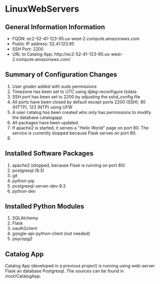 # LinuxWebServers

<h2>General Information Information</h2>
<ul>
  <li>FQDN: ec2-52-41-123-95.us-west-2.compute.amazonaws.com
  <li>Public IP address: 52.41.123.95
  <li>SSH Port: 2200
  <li>URL to Catalog App: http://ec2-52-41-123-95.us-west-2.compute.amazonaws.com/
</ul>

<h2>Summary of Configuration Changes</h2>
<ol>
  <li>User <i>grader</i> added with sudo permissions
  <li>Timezone has been set to UTC using dpkg-reconfigure tzdata
  <li>SSH port has been set to 2200 by adjusting the sshd_config file
  <li>All ports have been closed by default except ports 2200 (SSH), 80 (HTTP), 123 (NTP) using UFW
  <li>A user </i>catalog</i> has been created who only has permissions to modify the database catalogapp
  <li>All packages have been updated.
  <li>If apache2 is started, it serves a "Hello World" page on port 80. The service is currently stopped because Flask serves on port 80.
  <li>
</ol>

<h2>Installed Software Packages</h2>
<ol>
  <li>apache2 (stopped, because Flask is running on port 80)
  <li>postgresql (9.3)
  <li>git
  <li>python-pip
  <li>postgresql-server-dev-9.3 
  <li>python-dev 
</ol>

<h2>Installed Python Modules</h2>
<ol>
  <li>SQLAlchemy
  <li>Flask
  <li>oauth2client
  <li>google-api-python-client (not needed)
  <li>psycopg2
</ol>

<h2>Catalog App</h2>
Catalog App (developed in a previous project) is running using web-server Flask an database Postgresql. The sources can be found in /root/CatalogApp.
